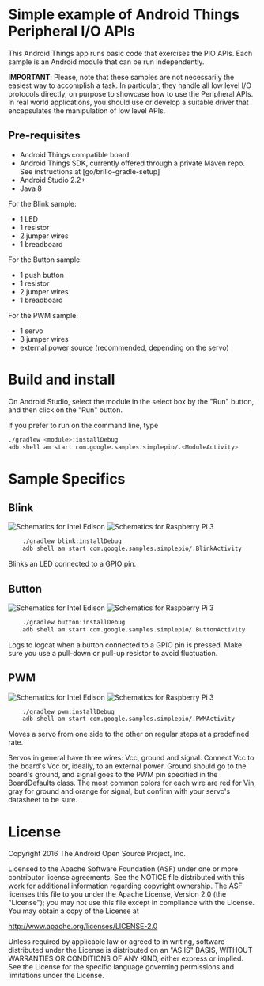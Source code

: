 Simple example of Android Things Peripheral I/O APIs
============================================

This Android Things app runs basic code that exercises the PIO APIs. Each sample is an
Android module that can be run independently.

**IMPORTANT**: Please, note that these samples are not necessarily the easiest way to accomplish
a task. In particular, they handle all low level I/O protocols directly, on
purpose to showcase how to use the Peripheral APIs. In real world applications,
you should use or develop a suitable driver that encapsulates the manipulation
of low level APIs.


Pre-requisites
--------------

- Android Things compatible board
- Android Things SDK, currently offered through a private Maven repo. See
  instructions at [go/brillo-gradle-setup]
- Android Studio 2.2+
- Java 8

For the Blink sample:
- 1 LED
- 1 resistor
- 2 jumper wires
- 1 breadboard

For the Button sample:
- 1 push button
- 1 resistor
- 2 jumper wires
- 1 breadboard

For the PWM sample:
- 1 servo
- 3 jumper wires
- external power source (recommended, depending on the servo)

Build and install
=================

On Android Studio, select the module in the select box by the "Run" button, and
then click on the "Run" button.

If you prefer to run on the command line, type

```bash
./gradlew <module>:installDebug
adb shell am start com.google.samples.simplepio/.<ModuleActivity>
```

Sample Specifics
================

Blink
-----

![Schematics for Intel Edison](blink/edison_schematics.png)
![Schematics for Raspberry Pi 3](blink/rpi3_schematics.png)

```bash
    ./gradlew blink:installDebug
    adb shell am start com.google.samples.simplepio/.BlinkActivity
```

Blinks an LED connected to a GPIO pin.

Button
------

![Schematics for Intel Edison](button/edison_schematics.png)
![Schematics for Raspberry Pi 3](button/rpi3_schematics.png)

```bash
    ./gradlew button:installDebug
    adb shell am start com.google.samples.simplepio/.ButtonActivity
```

Logs to logcat when a button connected to a GPIO pin is pressed. Make sure you
use a pull-down or pull-up resistor to avoid fluctuation.

PWM
---

![Schematics for Intel Edison](pwm/edison_schematics.png)
![Schematics for Raspberry Pi 3](pwm/rpi3_schematics.png)

```bash
    ./gradlew pwm:installDebug
    adb shell am start com.google.samples.simplepio/.PWMActivity
```

Moves a servo from one side to the other on regular steps at a predefined rate.

Servos in general have three wires: Vcc, ground and signal. Connect Vcc to the
board's Vcc or, ideally, to an external power. Ground should go to the board's
ground, and signal goes to the PWM pin specified in the BoardDefaults class. The
most common colors for each wire are red for Vin, gray for ground and orange for
signal, but confirm with your servo's datasheet to be sure.


License
=======

Copyright 2016 The Android Open Source Project, Inc.

Licensed to the Apache Software Foundation (ASF) under one or more contributor
license agreements.  See the NOTICE file distributed with this work for
additional information regarding copyright ownership.  The ASF licenses this
file to you under the Apache License, Version 2.0 (the "License"); you may not
use this file except in compliance with the License.  You may obtain a copy of
the License at

  http://www.apache.org/licenses/LICENSE-2.0

Unless required by applicable law or agreed to in writing, software
distributed under the License is distributed on an "AS IS" BASIS, WITHOUT
WARRANTIES OR CONDITIONS OF ANY KIND, either express or implied.  See the
License for the specific language governing permissions and limitations under
the License.
